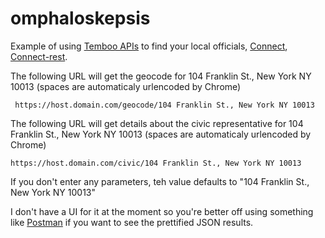 omphaloskepsis
==============

Example of using [Temboo APIs](https://temboo.com/library/Library/Labs/GoodCitizen/Civic/]) to find your local officials, [Connect](http://www.senchalabs.org/connect/), [Connect-rest](https://github.com/imrefazekas/connect-rest).

The following URL will get  the geocode for 104 Franklin St., New York NY 10013 (spaces are automaticaly urlencoded by Chrome)

```no-highlight
 https://host.domain.com/geocode/104 Franklin St., New York NY 10013
```

The following URL will get  details about the civic representative for 104 Franklin St., New York NY 10013 (spaces are automaticaly urlencoded by Chrome)

```no-highlight
https://host.domain.com/civic/104 Franklin St., New York NY 10013
```

If you don't enter any parameters, teh value defaults to "104 Franklin St., New York NY 10013"

I don't have a UI for it at the moment so you're better off using something like [Postman](http://www.getpostman.com/) if you want to see the prettified JSON results.
